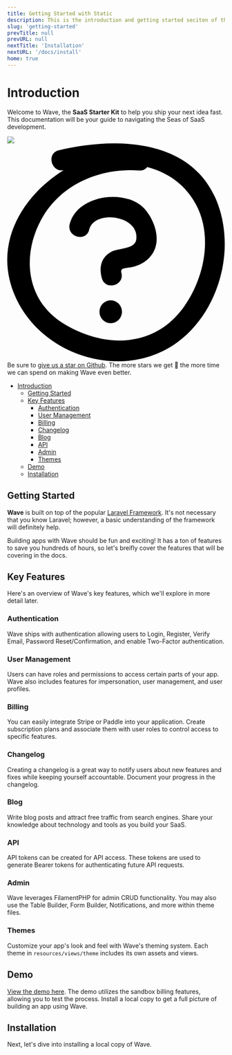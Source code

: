 ```yaml
---
title: Getting Started with Static
description: This is the introduction and getting started seciton of the Static documentation.
slug: 'getting-started'
prevTitle: null
prevURL: null
nextTitle: 'Installation'
nextURL: '/docs/install'
home: true
---
```


# Introduction

Welcome to Wave, the **SaaS Starter Kit** to help you ship your next idea fast. This documentation will be your guide to navigating the Seas of SaaS development.

<div class="flex relative items-center py-5 pr-10 pl-[140px] my-10 leading-normal text-white bg-gradient-to-br from-blue-500 to-indigo-600 border border-blue-700 rounded-md">
<img src="https://cdn.devdojo.com/images/march2021/octocat-help.png" class="absolute left-0 flex-shrink-0 my-0 mt-2 mr-3.5 ml-2 w-auto h-32" /> 
<svg  class="hidden flex-shrink-0 my-0 mr-3.5 w-auto h-10" xmlns="http://www.w3.org/2000/svg" viewBox="0 0 60 60" fill="none"><path fill="#000" d="M31.644 46.367c0 1.733-1.39 3.14-3.099 3.14-1.713 0-3.104-1.406-3.104-3.14 0-1.734 1.39-3.142 3.104-3.142 1.71.003 3.1 1.408 3.1 3.142ZM22.612 23.744c1.374-5.633 14.076-3.948 12.957 2.825-.42 2.529-4.902 2.312-6.74 3.229-2.906 1.446-3.56 4.312-2.744 7.304.958 3.52 6.357 2.023 5.395-1.504-.392-1.435 1.367-1.188 2.83-1.52 1.907-.428 3.508-1.184 4.877-2.604 3.586-3.714 1.903-9.437-.885-12.964-4.994-6.328-19.082-4.49-21.08 3.726-.866 3.548 4.529 5.052 5.39 1.508Z"/><path fill="#000" d="M58.14 16.805C51.474-1.52 30.006-1.86 14.194 1.906c-3.467.825-2.053 6.147 1.362 5.477-11.78 7.305-19.67 20.77-13.275 34.938 7.496 16.613 30.228 23.27 44.856 12.3C58.267 46.278 62.9 29.886 58.14 16.805ZM47.876 46.142c-8.345 10.456-21.959 9.987-32.526 3.36-10.22-6.404-11.375-18.73-5.916-28.64 5.378-9.758 16.414-14.18 26.986-13.395 1.015.077 1.73-.329 2.175-.942 5.54 1.446 10.4 4.585 13.521 10.41 4.897 9.137 1.91 21.503-4.24 29.207Z"/></svg>
<span>Be sure to <a href="https://github.com/thedevdojo/wave" target="_blank" class="text-white underline">give us a star on Github</a>. The more stars we get 🤩 the more time we can spend on making Wave even better.</span>
</div>

- [Introduction](#introduction)
  - [Getting Started](#getting-started)
  - [Key Features](#key-features)
    - [Authentication](#authentication)
    - [User Management](#user-management)
    - [Billing](#billing)
    - [Changelog](#changelog)
    - [Blog](#blog)
    - [API](#api)
    - [Admin](#admin)
    - [Themes](#themes)
  - [Demo](#demo)
  - [Installation](#installation)

<a name="getting-started"></a>
## Getting Started

**Wave** is built on top of the popular <a href="https://laravel.com" target="_blank">Laravel Framework</a>. It's not necessary that you know Laravel; however, a basic understanding of the framework will definitely help.

Building apps with Wave should be fun and exciting! It has a ton of features to save you hundreds of hours, so let's breifly cover the features that will be covering in the docs.

<a name="key-features"></a>
## Key Features

Here's an overview of Wave's key features, which we'll explore in more detail later.

<a name="authentication"></a>
### Authentication

Wave ships with authentication allowing users to Login, Register, Verify Email, Password Reset/Confirmation, and enable Two-Factor authentication.

### User Management

Users can have roles and permissions to access certain parts of your app. Wave also includes features for impersonation, user management, and user profiles.

### Billing

You can easily integrate Stripe or Paddle into your application. Create subscription plans and associate them with user roles to control access to specific features.

### Changelog

Creating a changelog is a great way to notify users about new features and fixes while keeping yourself accountable. Document your progress in the changelog.

### Blog

Write blog posts and attract free traffic from search engines. Share your knowledge about technology and tools as you build your SaaS.

### API

API tokens can be created for API access. These tokens are used to generate Bearer tokens for authenticating future API requests.

### Admin

Wave leverages FilamentPHP for admin CRUD functionality. You may also use the Table Builder, Form Builder, Notifications, and more within theme files.

### Themes

Customize your app's look and feel with Wave's theming system. Each theme in `resources/views/theme` includes its own assets and views.


## Demo

<a href="https://devdojo.com/wave" target="_blank">View the demo here</a>. The demo utilizes the sandbox billing features, allowing you to test the process. Install a local copy to get a full picture of building an app using Wave.

## Installation

Next, let's dive into installing a local copy of Wave.